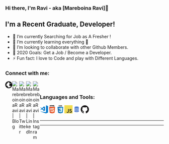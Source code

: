 ### Hi there, I'm Ravi - aka [Mareboina Ravi]👋

## I'm a Recent Graduate, Developer!
- 🔭 I’m currently Searching for Job as A Fresher !
- 🌱 I’m currently learning everything 🤣
- 👯 I’m looking to collaborate with other Github Members.
- 🥅 2020 Goals: Get a Job / Become a Developer.
- ⚡ Fun fact: I love to Code and play with Different Languages.

### Connect with me:

<img align="left" alt="MareboinaRavi" width="22px" src="https://raw.githubusercontent.com/iconic/open-iconic/master/svg/globe.svg" />
<img align="left" alt="MareboinaRavi | Blog" width="22px" src="https://cdn.jsdelivr.net/npm/simple-icons@v3/icons/youtube.svg" />
<img align="left" alt="MareboinaRavi | Twitter" width="22px" src="https://cdn.jsdelivr.net/npm/simple-icons@v3/icons/twitter.svg" />
<img align="left" alt="MareboinaRavi | LinkedIn" width="22px" src="https://cdn.jsdelivr.net/npm/simple-icons@v3/icons/linkedin.svg" />
<img align="left" alt="MareboinaRavi | Instagram" width="22px" src="https://cdn.jsdelivr.net/npm/simple-icons@v3/icons/instagram.svg" />
<br />

### Languages and Tools:

<img align="left" alt="Visual Studio Code" width="26px" src="https://raw.githubusercontent.com/github/explore/80688e429a7d4ef2fca1e82350fe8e3517d3494d/topics/visual-studio-code/visual-studio-code.png" />
<img align="left" alt="HTML5" width="26px" src="https://raw.githubusercontent.com/github/explore/80688e429a7d4ef2fca1e82350fe8e3517d3494d/topics/html/html.png" />
<img align="left" alt="CSS3" width="26px" src="https://raw.githubusercontent.com/github/explore/80688e429a7d4ef2fca1e82350fe8e3517d3494d/topics/css/css.png" />
<img align="left" alt="JavaScript" width="26px" src="https://raw.githubusercontent.com/github/explore/80688e429a7d4ef2fca1e82350fe8e3517d3494d/topics/javascript/javascript.png" />
<img align="left" alt="SQL" width="26px" src="https://raw.githubusercontent.com/github/explore/80688e429a7d4ef2fca1e82350fe8e3517d3494d/topics/sql/sql.png" />
<img align="left" alt="GitHub" width="26px" src="https://raw.githubusercontent.com/github/explore/78df643247d429f6cc873026c0622819ad797942/topics/github/github.png" />
<br />
<br />

---

--- 
[website]: https://mareboinaravi.github.io/portfolio/
[linkedin]: https://www.linkedin.com/in/ravimareboina/
[Blog]:https://webdevwithme.blogspot.com/
